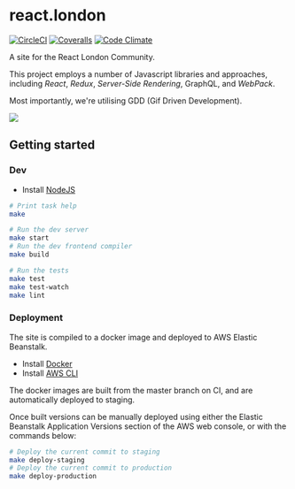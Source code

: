 react.london
============

[![CircleCI](https://circleci.com/gh/redbadger/react.london.svg?style=shield)](https://circleci.com/gh/redbadger/react.london)
[![Coveralls](https://coveralls.io/repos/github/redbadger/react.london/badge.svg)](https://coveralls.io/github/redbadger/react.london)
[![Code Climate](https://codeclimate.com/github/redbadger/react.london/badges/gpa.svg)](https://codeclimate.com/github/redbadger/react.london)

A site for the React London Community.

This project employs a number of Javascript libraries and approaches,
including _React_, _Redux_, _Server-Side Rendering_, GraphQL, and _WebPack_.

Most importantly, we're utilising GDD (Gif Driven Development).

<img src="https://raw.github.com/red-badger/react.london/master/assets/img/cat-hacking.gif" />

## Getting started

### Dev

* Install [NodeJS](https://nodejs.org/en/)

```sh
# Print task help
make

# Run the dev server
make start
# Run the dev frontend compiler
make build

# Run the tests
make test
make test-watch
make lint
```

### Deployment

The site is compiled to a docker image and deployed to AWS Elastic Beanstalk.

* Install [Docker](https://www.docker.com/)
* Install [AWS CLI](https://aws.amazon.com/cli/)

The docker images are built from the master branch on CI, and are automatically
deployed to staging.

Once built versions can be manually deployed using either the Elastic
Beanstalk Application Versions section of the AWS web console, or with the
commands below:

```sh
# Deploy the current commit to staging
make deploy-staging
# Deploy the current commit to production
make deploy-production
```
